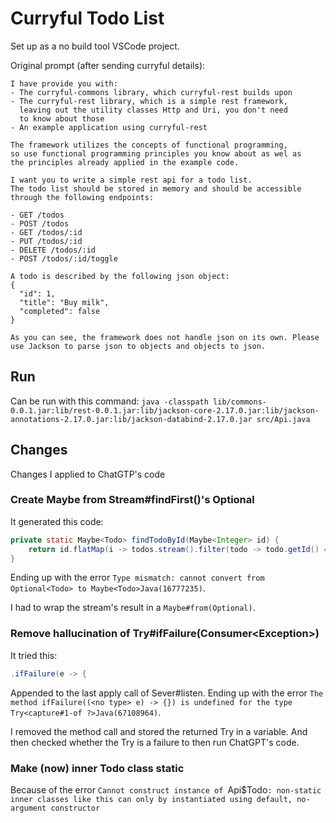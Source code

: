 # Curryful Todo List
Set up as a no build tool VSCode project.

Original prompt (after sending curryful details):

    I have provide you with:
    - The curryful-commons library, which curryful-rest builds upon
    - The curryful-rest library, which is a simple rest framework,
      leaving out the utility classes Http and Uri, you don't need
      to know about those
    - An example application using curryful-rest

    The framework utilizes the concepts of functional programming,
    so use functional programming principles you know about as wel as
    the principles already applied in the example code.

    I want you to write a simple rest api for a todo list.
    The todo list should be stored in memory and should be accessible
    through the following endpoints:

    - GET /todos
    - POST /todos
    - GET /todos/:id
    - PUT /todos/:id
    - DELETE /todos/:id
    - POST /todos/:id/toggle

    A todo is described by the following json object:
    {
      "id": 1,
      "title": "Buy milk",
      "completed": false
    }

    As you can see, the framework does not handle json on its own. Please
    use Jackson to parse json to objects and objects to json.

## Run
Can be run with this command: `java -classpath lib/commons-0.0.1.jar:lib/rest-0.0.1.jar:lib/jackson-core-2.17.0.jar:lib/jackson-annotations-2.17.0.jar:lib/jackson-databind-2.17.0.jar src/Api.java`

## Changes
Changes I applied to ChatGTP's code

### Create Maybe from Stream#findFirst()'s Optional
It generated this code:

```java
private static Maybe<Todo> findTodoById(Maybe<Integer> id) {
    return id.flatMap(i -> todos.stream().filter(todo -> todo.getId() == i).findFirst());
}
```

Ending up with the error `Type mismatch: cannot convert from Optional<Todo> to Maybe<Todo>Java(16777235)`.

I had to wrap the stream's result in a `Maybe#from(Optional)`.

### Remove hallucination of Try#ifFailure(Consumer\<Exception\>)
It tried this:

```java
.ifFailure(e -> {
```

Appended to the last apply call of Sever#listen. Ending up with the error
`The method ifFailure((<no type> e) -> {}) is undefined for the type Try<capture#1-of ?>Java(67108964)`.

I removed the method call and stored the returned Try in a variable. And then checked whether the Try
is a failure to then run ChatGPT's code.

### Make (now) inner Todo class static
Because of the error `Cannot construct instance of `Api$Todo`: non-static inner classes like this can only by instantiated using default, no-argument constructor`
